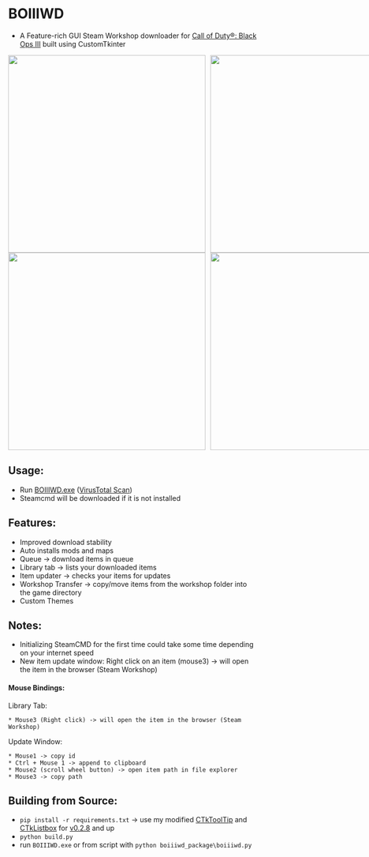 # BOIIIWD
- A Feature-rich GUI Steam Workshop downloader for [Call of Duty®: Black Ops III](https://store.steampowered.com/app/311210/Call_of_Duty_Black_Ops_III/) built using CustomTkinter <br>

<div style="display: flex; justify-content: space-between;">
  <!-- Left Side -->
  <div style="flex: 1; margin-right: 5px;">
    <img src="https://github.com/faroukbmiled/BOIIIWD/assets/51106560/0aa8295f-ba07-4778-8140-200021df4ba9" width="400" />
    <img src="https://github.com/faroukbmiled/BOIIIWD/assets/51106560/b4f27fe1-88f2-4158-b7ba-c8aec57b9968" width="400" />
  </div>
  <!-- Right Side -->
  <div style="flex: 1; margin-left: 5px;">
    <img src="https://github.com/faroukbmiled/BOIIIWD/assets/51106560/86c07cf2-b04b-42d0-ae06-8526bffafb34" width="400" />
    <img src="https://github.com/faroukbmiled/BOIIIWD/assets/51106560/4c5877eb-81a7-4ae7-99db-3096ab57b12b" width="400" />
  </div>
</div>

## Usage:
- Run [BOIIIWD.exe](https://github.com/faroukbmiled/BOIIIWD/releases/latest/download/Release.zip) ([VirusTotal Scan](https://www.virustotal.com/gui/file/5ca1367a82893a1f412b59a52431e9ac4219a67a50c294ee86a7d41473826b14/detection))
- Steamcmd will be downloaded if it is not installed

## Features:
- Improved download stability
- Auto installs mods and maps
- Queue -> download items in queue
- Library tab -> lists your downloaded items
- Item updater -> checks your items for updates
- Workshop Transfer -> copy/move items from the workshop folder into the game directory
- Custom Themes

## Notes:

* Initializing SteamCMD for the first time could take some time depending on your internet speed <br>
* New item update window: Right click on an item (mouse3) -> will open the item in the browser (Steam Workshop) <br>

#### Mouse Bindings:
  Library Tab:

    * Mouse3 (Right click) -> will open the item in the browser (Steam Workshop)

  Update Window:

    * Mouse1 -> copy id
    * Ctrl + Mouse 1 -> append to clipboard
    * Mouse2 (scroll wheel button) -> open item path in file explorer
    * Mouse3 -> copy path

## Building from Source:
- ```pip install -r requirements.txt``` -> use my modified [CTkToolTip](./CTkToolTip) and [CTkListbox](./CTkListbox) for [v0.2.8](https://github.com/faroukbmiled/BOIIIWD/releases) and up
- ```python build.py```
- run `BOIIIWD.exe` or from script with ```python boiiiwd_package\boiiiwd.py```
